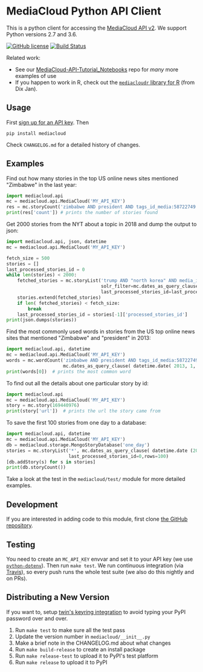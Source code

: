 MediaCloud Python API Client
============================

This is a python client for accessing the [MediaCloud API v2](https://github.com/berkmancenter/mediacloud/blob/master/doc/api_2_0_spec/api_2_0_spec.md). 
We support Python versions 2.7 and 3.6.

[![GitHub license](https://img.shields.io/badge/license-MIT-blue.svg)](https://github.com/mitmedialab/MediaCloud-API-Client/blob/master/LICENSE) [![Build Status](https://travis-ci.org/mitmedialab/MediaCloud-API-Client.svg?branch=master)](https://travis-ci.org/mitmedialab/MediaCloud-API-Client)

Related work:
* See our [MediaCloud-API-Tutorial_Notebooks](https://github.com/rahulbot/MediaCloud-API-Tutorial-Notebooks) repo for *many* more examples of use   
* If you happen to work in R, check out the [`mediacloudr` library for R](https://github.com/jandix/mediacloudr) 
(from Dix Jan).

Usage
-----

First [sign up for an API key](https://core.mediacloud.org/login/register).  Then
```
pip install mediacloud
```

Check `CHANGELOG.md` for a detailed history of changes.

Examples
--------

Find out how many stories in the top US online news sites mentioned "Zimbabwe" in the last year:
```python
import mediacloud.api
mc = mediacloud.api.MediaCloud('MY_API_KEY')
res = mc.storyCount('zimbabwe AND president AND tags_id_media:58722749', 'publish_date:[NOW-1YEAR TO NOW]')
print(res['count']) # prints the number of stories found
```

Get 2000 stories from the NYT about a topic in 2018 and dump the output to json:

```python
import mediacloud.api, json, datetime
mc = mediacloud.api.MediaCloud('MY_API_KEY')

fetch_size = 500
stories = []
last_processed_stories_id = 0
while len(stories) < 2000:
    fetched_stories = mc.storyList('trump AND "north korea" AND media_id:1', 
                                   solr_filter=mc.dates_as_query_clause(datetime.date(2018,1,1), datetime.date(2019,1,1)),
                                   last_processed_stories_id=last_processed_stories_id, rows= fetch_size)
    stories.extend(fetched_stories)
    if len( fetched_stories) < fetch_size:
        break
    last_processed_stories_id = stories[-1]['processed_stories_id']
print(json.dumps(stories))
```

Find the most commonly used words in stories from the US top online news sites that mentioned "Zimbabwe" and "president" in 2013:
```python
import mediacloud.api, datetime
mc = mediacloud.api.MediaCloud('MY_API_KEY')
words = mc.wordCount('zimbabwe AND president AND tags_id_media:58722749',
                     mc.dates_as_query_clause( datetime.date( 2013, 1, 1), datetime.date( 2014, 1, 1)))
print(words[0])  # prints the most common word
```

To find out all the details about one particular story by id:
```python
import mediacloud.api
mc = mediacloud.api.MediaCloud('MY_API_KEY')
story = mc.story(169440976)
print(story['url'])  # prints the url the story came from
```

To save the first 100 stories from one day to a database:
```python
import mediacloud.api, datetime
mc = mediacloud.api.MediaCloud('MY_API_KEY')
db = mediacloud.storage.MongoStoryDatabase('one_day')
stories = mc.storyList('*', mc.dates_as_query_clause( datetime.date (2014, 1, 1), datetime.date(2014,1,2) ),
                       last_processed_stories_id=0,rows=100)
[db.addStory(s) for s in stories]
print(db.storyCount())
```

Take a look at the test in the `mediacloud/test/` module for more detailed examples.

Development
-----------

If you are interested in adding code to this module, first clone [the GitHub repository](https://github.com/c4fcm/MediaCloud-API-Client).

## Testing

You need to create an `MC_API_KEY` envvar and set it to your API key (we use [`python-dotenv`](https://pypi.org/project/python-dotenv/)).
Then run `make test`. We run continuous integration (via [Travis](https://travis-ci.org/mitmedialab/MediaCloud-API-Client)),
so every push runs the whole test suite (we also do this nightly and on PRs). 

## Distributing a New Version

If you want to, setup [twin's keyring integration](https://pypi.org/project/twine/) to avoid typing your PyPI
password over and over. 

1. Run `make test` to make sure all the test pass
2. Update the version number in `mediacloud/__init__.py`
3. Make a brief note in the CHANGELOG.md about what changes
4. Run `make build-release` to create an install package
5. Run `make release-test` to upload it to PyPI's test platform
6. Run `make release` to upload it to PyPI
